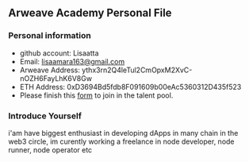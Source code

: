 ## Arweave Academy Personal File

### Personal information

- github account: Lisaatta 
- Email: lisaamara163@gmail.com
- Arweave Address: ythx3rn2Q4leTul2CmOpxM2XvC-nOZH6FayLhK6V8Gw
- ETH Address: 0xD3694Bd5fdb8F091609b00eAc5360312D435f523
- Please finish this [form](https://docs.google.com/forms/d/e/1FAIpQLSfWA5fIIcBgmRppm3jNz5vmf9Mai_QMVil-2pO4r7YKn_Zhtw/viewform?usp=sf_link) to join in the talent pool.

### Introduce Yourself
i'am have biggest enthusiast in developing dApps in many chain in the web3 circle, im curently working a freelance in node developer, node runner, node operator etc
